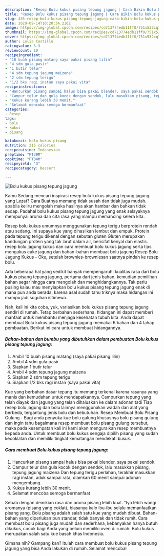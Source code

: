 ```yaml
---
description: "Resep Bolu kukus pisang tepung jagung | Cara Bikin Bolu kukus pisang tepung jagung Yang Menggugah Selera"
title: "Resep Bolu kukus pisang tepung jagung | Cara Bikin Bolu kukus pisang tepung jagung Yang Menggugah Selera"
slug: 485-resep-bolu-kukus-pisang-tepung-jagung-cara-bikin-bolu-kukus-pisang-tepung-jagung-yang-menggugah-selera
date: 2020-09-14T10:20:34.216Z
image: https://img-global.cpcdn.com/recipes/cd713774edb11ff0/751x532cq70/bolu-kukus-pisang-tepung-jagung-foto-resep-utama.jpg
thumbnail: https://img-global.cpcdn.com/recipes/cd713774edb11ff0/751x532cq70/bolu-kukus-pisang-tepung-jagung-foto-resep-utama.jpg
cover: https://img-global.cpcdn.com/recipes/cd713774edb11ff0/751x532cq70/bolu-kukus-pisang-tepung-jagung-foto-resep-utama.jpg
author: Lelia Castillo
ratingvalue: 3.3
reviewcount: 10
recipeingredient:
- "10 buah pisang matang saya pakai pisang lilin"
- "4 sdm gula pasir"
- "1 butir telur"
- "4 sdm tepung jagung maizena"
- "2 sdm tepung terigu"
- "1/2 bks ragi instan saya pakai vita"
recipeinstructions:
- "Hancurkan pisang sampai halus bisa pakai blender, saya pakai sendok."
- "Campur telur dan gula kocok dengan sendok, lalu masukkan pisang, tepung jagung maizena Dan tepung terigu perlahan, terakhir masukkan ragi instan, aduk sampai rata, diamkan 60 menit sampai adonan mengembang."
- "Kukus kurang lebih 30 menit."
- "Selamat mencoba semoga bermanfaat"
categories:
- Resep
tags:
- bolu
- kukus
- pisang

katakunci: bolu kukus pisang 
nutrition: 215 calories
recipecuisine: Indonesian
preptime: "PT39M"
cooktime: "PT34M"
recipeyield: "3"
recipecategory: Dessert

---
```



![Bolu kukus pisang tepung jagung](https://img-global.cpcdn.com/recipes/cd713774edb11ff0/751x532cq70/bolu-kukus-pisang-tepung-jagung-foto-resep-utama.jpg)

Kamu Sedang mencari inspirasi resep bolu kukus pisang tepung jagung yang Lezat? Cara Buatnya memang tidak susah dan tidak juga mudah. apabila keliru mengolah maka hasilnya akan hambar dan bahkan tidak sedap. Padahal bolu kukus pisang tepung jagung yang enak selayaknya mempunyai aroma dan cita rasa yang mampu memancing selera kita.

Resep bolu kukus umumnya menggunakan tepung terigu berprotein rendah atau sedang. Ini supaya kue yang dihasilkan lembut dan empuk. Protein pada tepung terigu dikenal dengan sebutan gluten Gluten merupakan kandungan protein yang tak larut dalam air, berisifat kenyal dan elastis. resep bolu jagung kukus dan cara membuat bolu kukus jagung serta tips mengukus cake jagung dan bahan-bahan membuat bolu jagung Resep Bolu Jagung Kukus - Oke, setelah brownies-browniesan saatnya pindah ke resep bolu.

Ada beberapa hal yang sedikit banyak mempengaruhi kualitas rasa dari bolu kukus pisang tepung jagung, pertama dari jenis bahan, kemudian pemilihan bahan segar hingga cara mengolah dan menghidangkannya. Tak perlu pusing kalau mau menyiapkan bolu kukus pisang tepung jagung enak di mana pun anda berada, karena asal sudah tahu triknya maka hidangan ini mampu jadi suguhan istimewa.


Nah, kali ini kita coba, yuk, variasikan bolu kukus pisang tepung jagung sendiri di rumah. Tetap berbahan sederhana, hidangan ini dapat memberi manfaat untuk membantu menjaga kesehatan tubuh kita. Anda dapat membuat Bolu kukus pisang tepung jagung memakai 6 bahan dan 4 tahap pembuatan. Berikut ini cara untuk membuat hidangannya.

<!--inarticleads1-->

##### Bahan-bahan dan bumbu yang dibutuhkan dalam pembuatan Bolu kukus pisang tepung jagung:

1. Ambil 10 buah pisang matang (saya pakai pisang lilin)
1. Ambil 4 sdm gula pasir
1. Siapkan 1 butir telur
1. Ambil 4 sdm tepung jagung maizena
1. Siapkan 2 sdm tepung terigu
1. Siapkan 1/2 bks ragi instan (saya pakai vita)


Kue yang berbahan dasar tepung itu memang terkenal karena rasanya yang manis dan kemudahan untuk mendapatkannya. Campurkan tepung yang telah diayak dan jagung yang telah dihaluskan ke dalam adonan tadi Tiap resep bolu jagung dan bolu lainnya menggunakan wadah dan alat yang berbeda, tergantung jenis bolu dan kebutuhan. Resep Membuat Bolu Pisang Gulung - Bagi anda penyuka kue bolu gulung khususnya bolu pisang gulung dan ingin tahu bagaimana resep membuat bolu pisang gulung tersebut, maka pada kesempatan kali ini kami akan menguraikan resep membuatnya kepada anda. Untuk membuat bolu kukus sengaja dipilih pisang yang sudah kecoklatan dan memiliki tingkat kematangan mendekati busuk. 

<!--inarticleads2-->

##### Cara membuat Bolu kukus pisang tepung jagung:

1. Hancurkan pisang sampai halus bisa pakai blender, saya pakai sendok.
1. Campur telur dan gula kocok dengan sendok, lalu masukkan pisang, tepung jagung maizena Dan tepung terigu perlahan, terakhir masukkan ragi instan, aduk sampai rata, diamkan 60 menit sampai adonan mengembang.
1. Kukus kurang lebih 30 menit.
1. Selamat mencoba semoga bermanfaat


Sebab dengan demikian rasa dan aroma pisang lebih kuat. &#34;Iya lebih wangi aromanya (pisang yang coklat), biasanya kalo ibu-ibu selalu memanfaatkan pisang yang. Bolu pisang adalah salah satu kue yang mudah dibuat. Bahan-bahan yang diperlukan pun standar, tidak banyak dan tidak rumit. Cara membuat bolu pisang juga mudah dan sederhana, kebanyakan hanya butuh dikukus, cocok bagi Anda yang belum memiliki oven di rumah. Bolu kukus merupakan salah satu kue basah khas Indonesia. 

Gimana nih? Gampang kan? Itulah cara membuat bolu kukus pisang tepung jagung yang bisa Anda lakukan di rumah. Selamat mencoba!
